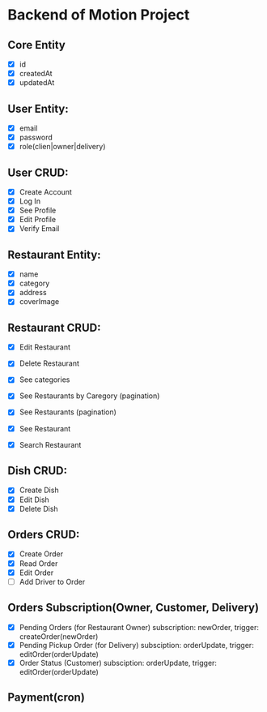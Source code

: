 # Backend of Motion Project

## Core Entity
- [x] id
- [x] createdAt
- [x] updatedAt

## User Entity:
- [x] email
- [x] password
- [x] role(clien|owner|delivery)

## User CRUD:
- [x] Create Account
- [x] Log In
- [x] See Profile
- [x] Edit Profile
- [x] Verify Email

## Restaurant Entity:
- [x] name
- [x] category
- [x] address
- [x] coverImage

## Restaurant CRUD:
- [x] Edit Restaurant
- [x] Delete Restaurant

- [x] See categories
- [x] See Restaurants by Caregory (pagination)
- [x] See Restaurants (pagination)
- [x] See Restaurant
- [x] Search Restaurant

## Dish CRUD:
- [x] Create Dish
- [x] Edit Dish
- [x] Delete Dish

## Orders CRUD:
- [x] Create Order
- [x] Read Order
- [x] Edit Order
- [ ] Add Driver to Order

## Orders Subscription(Owner, Customer, Delivery)
- [x] Pending Orders (for Restaurant Owner) subscription: newOrder, trigger: createOrder(newOrder)
- [x] Pending Pickup Order (for Delivery) subsciption: orderUpdate, trigger: editOrder(orderUpdate)
- [x] Order Status (Customer) subsciption: orderUpdate, trigger: editOrder(orderUpdate)

## Payment(cron)